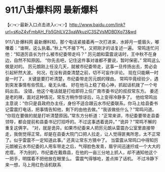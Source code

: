 # 911八卦爆料网 最新爆料

【👉👉最新入口点击进入👉👉】http://www.baidu.com/link?url=sKoZ4vFmbAH_Fb5GhILV23xaWkuziC3SZVsMDBDXq73&wd

911八卦爆料网 最新爆料知，那个电话紧接着再一次打进来，水婷月一蹙眉头，嘟囔着：“谁啊，这么执着。”秋上气不接下气，又把刚才的话复述一遍。
常鸣连忙问他：“知道厉县长为什么被市纪委带走吗？”
厉元朗和雷震说话时，王中秋不在身边，自然不知原因。
“你先去吧，记住这件事对谁都不要说，暂时保密。”
常鸣这么做是对的。
厉元朗刚上任没几天，就被市纪委带走，这事一旦传扬出去，势必会引起轩然大波。
何况，在没有调查清楚之前，切不可妄作评论。
现在只能瞒一时是一时了。
关键是要打听清楚，市纪委带走厉元朗的理由。
常鸣毕竟经验少，遇到突发事情有些慌乱，毫无头绪。
好在他马上稳了稳心神，抓起话机拨了一个号码出去。
没错，他这个电话就是打给即将上任广南市委书记的叔叔常东方。
姜还是老的辣，面对这种情况，常东方稍作惊讶后，马上变得冷静多了。
他给常鸣出主意说：“你只是县政府办主任，身份不适合跟云水市纪委联系。你马上给县委书记雷震打电话，把事情告知他，剩下的由他去做。”
“我该做些什么？”常鸣问道。
“你现在要做的就是打听清楚原因。”常东方分析道：“正常来讲，市纪委要带走县委领导，都会提前和县委书记打招呼的。不过这事透着诡异。”
“诡异？”常鸣不解的重复这俩字。
“对，就是诡异。如果市纪委来人把厉元朗从雷震办公室里直接带走，我倒觉得正常。却是在县委大院门口把人拉走，让人觉得匪夷所思，太不正常了。似乎雷震不一定知道此事。”
还真让常东方猜中了。
当雷震从常鸣口中得知厉元朗被云水市纪委的人用车带走之后，气得脸色发青，眉宇间迅速拧成一个大大的疙瘩。
不为别的，市纪委在戴鼎县，在他的一亩三分地上抓人，却不通知他这个一把手，明摆着不把他放在眼里么。
雷震气得够呛，差点摔了话机。
不过冷静下来一想，马上用红色话机联系
